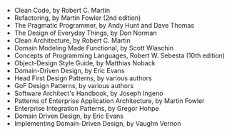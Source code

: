 
-   Clean Code, by Robert C. Martin
-   Refactoring, by Martin Fowler (2nd edition)
-   The Pragmatic Programmer, by Andy Hunt and Dave Thomas
-   The Design of Everyday Things, by Don Norman
-   Clean Architecture, by Robert C. Martin
-   Domain Modeling Made Functional, by Scott Wlaschin
-   Concepts of Programming Languages, Robert W. Sebesta (10th edition)
-   Object-Design Style Guide, by Matthias Noback
-   Domain-Driven Design, by Eric Evans
-   Head First Design Patterns, by various authors
-   GoF Design Patterns, by various authors
-   Software Architect's Handbook, by Joseph Ingeno
-   Patterns of Enterprise Application Architecture, by Martin Fowler
-   Enterprise Integration Patterns, by Gregor Hohpe
-   Domain Driven Design, by Eric Evans
-   Implementing Domain-Driven Design, by Vaughn Vernon
<!--stackedit_data:
eyJoaXN0b3J5IjpbODc2MTY4NDksLTE3NDU1MjU1ODJdfQ==
-->